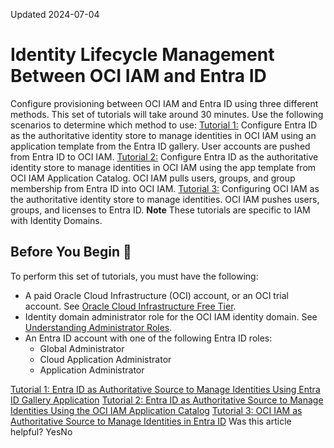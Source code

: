 Updated 2024-07-04
# Identity Lifecycle Management Between OCI IAM and Entra ID
Configure provisioning between OCI IAM and Entra ID using three different methods.
This set of tutorials will take around 30 minutes. Use the following scenarios to determine which method to use:
[Tutorial 1:](https://docs.oracle.com/en-us/iaas/Content/Identity/tutorials/azure_ad/lifecycle_azure/01-config-azure-template.htm#config-azure-template "Configure Entra ID as the authoritative identity store to manage identities in OCI IAM using an application template from Entra ID Gallery.") Configure Entra ID as the authoritative identity store to manage identities in OCI IAM using an application template from the Entra ID gallery. User accounts are pushed from Entra ID to OCI IAM.
[Tutorial 2:](https://docs.oracle.com/en-us/iaas/Content/Identity/tutorials/azure_ad/lifecycle_azure/02-config-azure-iam-template.htm#config-azure-iam-template "Configure Entra ID as the authoritative identity store to manage identities in OCI IAM and pull users, groups, and group membership from Entra ID into OCI IAM.") Configure Entra ID as the authoritative identity store to manage identities in OCI IAM using the app template from OCI IAM Application Catalog. OCI IAM pulls users, groups, and group membership from Entra ID into OCI IAM.
[Tutorial 3:](https://docs.oracle.com/en-us/iaas/Content/Identity/tutorials/azure_ad/lifecycle_azure/03-config-iam.htm#config-iam "Configure OCI IAM as the authoritative identity store to manage identities, along with entitlements in Entra ID") Configuring OCI IAM as the authoritative identity store to manage identities. OCI IAM pushes users, groups, and licenses to Entra ID.
**Note** These tutorials are specific to IAM with Identity Domains.
## Before You Begin 🔗 
To perform this set of tutorials, you must have the following:
  * A paid Oracle Cloud Infrastructure (OCI) account, or an OCI trial account. See [Oracle Cloud Infrastructure Free Tier](https://docs.oracle.com/en-us/iaas/Content/FreeTier/freetier.htm#Oracle_Cloud_Infrastructure_Free_Tier "Learn about Oracle Cloud Infrastructure's Free Tier.").
  * Identity domain administrator role for the OCI IAM identity domain. See [Understanding Administrator Roles](https://docs.oracle.com/en-us/iaas/Content/Identity/roles/understand-administrator-roles.htm#understand-administrator-roles "Learn about administrator roles and the privileges associated with each role so that you can delegate administrative tasks to other users, as needed.").
  * An Entra ID account with one of the following Entra ID roles:
    * Global Administrator
    * Cloud Application Administrator
    * Application Administrator


[Tutorial 1: Entra ID as Authoritative Source to Manage Identities Using Entra ID Gallery Application](https://docs.oracle.com/en-us/iaas/Content/Identity/tutorials/azure_ad/lifecycle_azure/01-config-azure-template.htm#config-azure-template "Configure Entra ID as the authoritative identity store to manage identities in OCI IAM using an application template from Entra ID Gallery.")
[Tutorial 2: Entra ID as Authoritative Source to Manage Identities Using the OCI IAM Application Catalog](https://docs.oracle.com/en-us/iaas/Content/Identity/tutorials/azure_ad/lifecycle_azure/02-config-azure-iam-template.htm#config-azure-iam-template "Configure Entra ID as the authoritative identity store to manage identities in OCI IAM and pull users, groups, and group membership from Entra ID into OCI IAM.")
[Tutorial 3: OCI IAM as Authoritative Source to Manage Identities in Entra ID](https://docs.oracle.com/en-us/iaas/Content/Identity/tutorials/azure_ad/lifecycle_azure/03-config-iam.htm#config-iam "Configure OCI IAM as the authoritative identity store to manage identities, along with entitlements in Entra ID")
Was this article helpful?
YesNo

